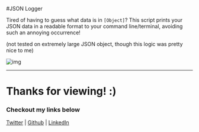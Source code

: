 #JSON Logger

Tired of having to guess what data is in `[Object]`? This script prints your JSON data in a readable format to your command line/terminal, avoiding such an annoying occurrence!

(not tested on extremely large JSON object, though this logic was pretty nice to me)

![img](https://i.gyazo.com/f7f80b7fcaf17ba30ee4314efb43e675.png)
___
# Thanks for viewing! :)
### Checkout my links below

[Twitter](http://twitter.com/PieceDigital) | [Github](piecedigital.github.io) | [LinkedIn](linkedin.com/in/pdstudios)
